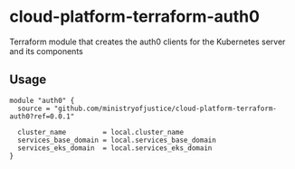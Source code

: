 # cloud-platform-terraform-auth0

Terraform module that creates the auth0 clients for the Kubernetes server and its components

## Usage

```hcl
module "auth0" {
  source = "github.com/ministryofjustice/cloud-platform-terraform-auth0?ref=0.0.1"

  cluster_name         = local.cluster_name
  services_base_domain = local.services_base_domain
  services_eks_domain  = local.services_eks_domain
}
```

<!--- BEGIN_TF_DOCS --->

<!--- END_TF_DOCS --->

